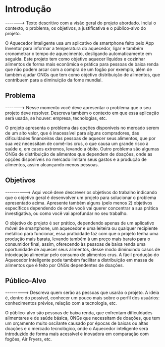 # Introdução
-------> Texto descritivo com a visão geral do projeto abordado. Inclui o contexto, o problema, os objetivos, a justificativa e o público-alvo do projeto.

O Aquecedor Inteligente usa um aplicativo de smartphone feito pelo App Inventor para informar a temperatura do aquecedor, ligar e também cronometrar o tempo de aquecimento, desligando automaticamente em seguida. Este projeto tem como objetivo aquecer líquidos e cozinhar alimentos de forma mais econômica e prática para pessoas de baixa renda que não podem arcar com a compra de um fogão por exemplo, além de também ajudar ONGs que tem como objetivo distribuição de alimentos, que contribuem para a diminuição da fome mundial.

## Problema
-------> Nesse momento você deve apresentar o problema que o seu projeto deve  resolver. Descreva também o contexto em que essa aplicação será usada, se  houver: empresa, tecnologias, etc.

O projeto apresenta o problema das opções disponíveis no mercado serem de um alto valor, que é inacessível para alguns compradores, das dificuldades financeiras das pessoas de aquecer seus alimentos, que por sua vez necessitam de comê-los crus, o que causa um grande risco à saúde e, em casos extremos, levando a óbito. Outro problema são algumas ONGs de distribuição de alimentos que dependem de doações, onde as opções disponíveis no mercado limitam seus gastos e a produção de alimentos, assim alcançando menos pessoas.

## Objetivos
----------> Aqui você deve descrever os objetivos do trabalho indicando que o objetivo geral é desenvolver um projeto para solucionar o problema apresentado acima. 
Apresente também alguns (pelo menos 2) objetivos específicos dependendo de onde você vai querer concentrar a sua prática investigativa, ou como você vai aprofundar no seu trabalho.

O objetivo do projeto é ser prático, dependendo apenas de um aplicativo móvel de smartphone, um aquecedor e uma leiteira ou qualquer recipiente metálico para funcionar, essa praticidade faz com que o projeto tenha uma produção mais barata, levando também à um preço mais barato para o consumidor final, assim, oferecendo às pessoas de baixa renda uma oportunidade de aquecer seus alimentos, desse modo diminuindo casos de intoxicação alimentar pelo consumo de alimentos crus. A fácil produção do Aquecedor Inteligente pode também facilitar a distribuição em massa de alimentos que é feito por ONGs dependentes de doações.
 
## Público-Alvo
---------> Descreva quem serão as pessoas que usarão o projeto. A ideia é, dentro do possível, conhecer um pouco mais sobre o perfil dos usuários: conhecimentos prévios, relação com a tecnologia, etc.

O público-alvo são pessoas de baixa renda, que enfrentam dificuldades alimentares e de saúde básica, ONGs que necessitam de doações, que tem um orçamento muito oscilante causado por épocas de baixas ou altas doações e o mercado tecnológico, onde o Aquecedor inteligente será introduzido de forma mais acessível e inovadora em comparação com fogões, Air Fryers, etc.
